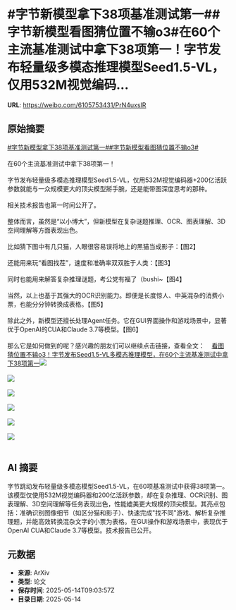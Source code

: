# #字节新模型拿下38项基准测试第一##字节新模型看图猜位置不输o3#在60个主流基准测试中拿下38项第一！字节发布轻量级多模态推理模型Seed1.5-VL，仅用532M视觉编码...

**URL**: https://weibo.com/6105753431/PrN4uxsIR

## 原始摘要

<a href="https://m.weibo.cn/search?containerid=231522type%3D1%26t%3D10%26q%3D%23%E5%AD%97%E8%8A%82%E6%96%B0%E6%A8%A1%E5%9E%8B%E6%8B%BF%E4%B8%8B38%E9%A1%B9%E5%9F%BA%E5%87%86%E6%B5%8B%E8%AF%95%E7%AC%AC%E4%B8%80%23&amp;extparam=%23%E5%AD%97%E8%8A%82%E6%96%B0%E6%A8%A1%E5%9E%8B%E6%8B%BF%E4%B8%8B38%E9%A1%B9%E5%9F%BA%E5%87%86%E6%B5%8B%E8%AF%95%E7%AC%AC%E4%B8%80%23" data-hide=""><span class="surl-text">#字节新模型拿下38项基准测试第一#</span></a><a href="https://m.weibo.cn/search?containerid=231522type%3D1%26t%3D10%26q%3D%23%E5%AD%97%E8%8A%82%E6%96%B0%E6%A8%A1%E5%9E%8B%E7%9C%8B%E5%9B%BE%E7%8C%9C%E4%BD%8D%E7%BD%AE%E4%B8%8D%E8%BE%93o3%23&amp;extparam=%23%E5%AD%97%E8%8A%82%E6%96%B0%E6%A8%A1%E5%9E%8B%E7%9C%8B%E5%9B%BE%E7%8C%9C%E4%BD%8D%E7%BD%AE%E4%B8%8D%E8%BE%93o3%23" data-hide=""><span class="surl-text">#字节新模型看图猜位置不输o3#</span></a><br><br>在60个主流基准测试中拿下38项第一！<br><br>字节发布轻量级多模态推理模型Seed1.5-VL，仅用532M视觉编码器+200亿活跃参数就能与一众规模更大的顶尖模型掰手腕，还是能带图深度思考的那种。<br><br>相关技术报告也第一时间公开了。<br><br>整体而言，虽然是“以小博大”，但新模型在复杂谜题推理、OCR、图表理解、3D空间理解等方面表现出色。<br><br>比如猜下图中有几只猫，人眼很容易误将地上的黑猫当成影子：【图2】<br><br>还能用来玩“看图找茬”，速度和准确率双双胜于人类：【图3】<br><br>同时也能用来解答复杂推理谜题，考公党有福了（bushi~【图4】<br><br>当然，以上也基于其强大的OCR识别能力。即便是长度惊人、中英混杂的消费小票，也能分分钟转换成表格。【图5】<br><br>除此之外，新模型还擅长处理Agent任务。它在GUI界面操作和游戏场景中，显著优于OpenAI的CUA和Claude 3.7等模型。【图6】<br><br>那么它是如何做到的呢？感兴趣的朋友们可以继续点击链接，查看全文：<a href="https://weibo.cn/sinaurl?u=https%3A%2F%2Fmp.weixin.qq.com%2Fs%2FsB-wNEyPZnQOFl9QR7cYFQ" data-hide=""><span class="url-icon"><img style="width: 1rem;height: 1rem" src="https://h5.sinaimg.cn/upload/2015/09/25/3/timeline_card_small_web_default.png" referrerpolicy="no-referrer"></span><span class="surl-text">看图猜位置不输o3！字节发布Seed1.5-VL多模态推理模型，在60个主流基准测试中拿下38项第一</span></a><img style="" src="https://tvax1.sinaimg.cn/large/006Fd7o3gy1i1f2yjx5znj30zk0udx1l.jpg" referrerpolicy="no-referrer"><br><br><img style="" src="https://tvax4.sinaimg.cn/large/006Fd7o3gy1i1f2ylo03lj30zk0yfanx.jpg" referrerpolicy="no-referrer"><br><br><img style="" src="https://tvax3.sinaimg.cn/large/006Fd7o3gy1i1f2ynpba6j30wr0zkapl.jpg" referrerpolicy="no-referrer"><br><br><img style="" src="https://tvax1.sinaimg.cn/large/006Fd7o3gy1i1f2yqfh27j30wq0zkww5.jpg" referrerpolicy="no-referrer"><br><br><img style="" src="https://tvax1.sinaimg.cn/large/006Fd7o3gy1i1f2yutxs9g30qb0fr1ky.gif" referrerpolicy="no-referrer"><br><br><img style="" src="https://tvax4.sinaimg.cn/large/006Fd7o3gy1i1f2yzkak1g30rs0gkb2c.gif" referrerpolicy="no-referrer"><br><br>

## AI 摘要

字节跳动发布轻量级多模态模型Seed1.5-VL，在60项基准测试中获得38项第一。该模型仅使用532M视觉编码器和200亿活跃参数，却在复杂推理、OCR识别、图表理解、3D空间理解等任务表现出色，性能媲美更大规模的顶尖模型。其亮点包括：准确识别图像细节（如区分猫和影子）、快速完成"找不同"游戏、解析复杂推理题，并能高效转换混杂文字的小票为表格。在GUI操作和游戏场景中，表现优于OpenAI CUA和Claude 3.7等模型。技术报告已公开。

## 元数据

- **来源**: ArXiv
- **类型**: 论文
- **保存时间**: 2025-05-14T09:03:57Z
- **目录日期**: 2025-05-14
